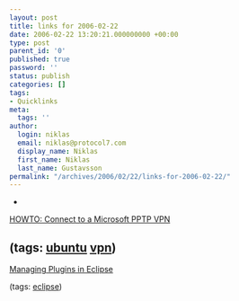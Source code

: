 ```yaml
---
layout: post
title: links for 2006-02-22
date: 2006-02-22 13:20:21.000000000 +00:00
type: post
parent_id: '0'
published: true
password: ''
status: publish
categories: []
tags:
- Quicklinks
meta:
  tags: ''
author:
  login: niklas
  email: niklas@protocol7.com
  display_name: Niklas
  first_name: Niklas
  last_name: Gustavsson
permalink: "/archives/2006/02/22/links-for-2006-02-22/"
---
```

- 
[HOWTO: Connect to a Microsoft PPTP VPN](http://ubuntuforums.org/archive/index.php/t-91249.html)

(tags: [ubuntu](http://del.icio.us/protocol7/ubuntu) [vpn](http://del.icio.us/protocol7/vpn))
- 
[Managing Plugins in Eclipse](http://blog.exis.com/colin/archives/2004/12/23/managing-plugins-in-eclipse/)

(tags: [eclipse](http://del.icio.us/protocol7/eclipse))
